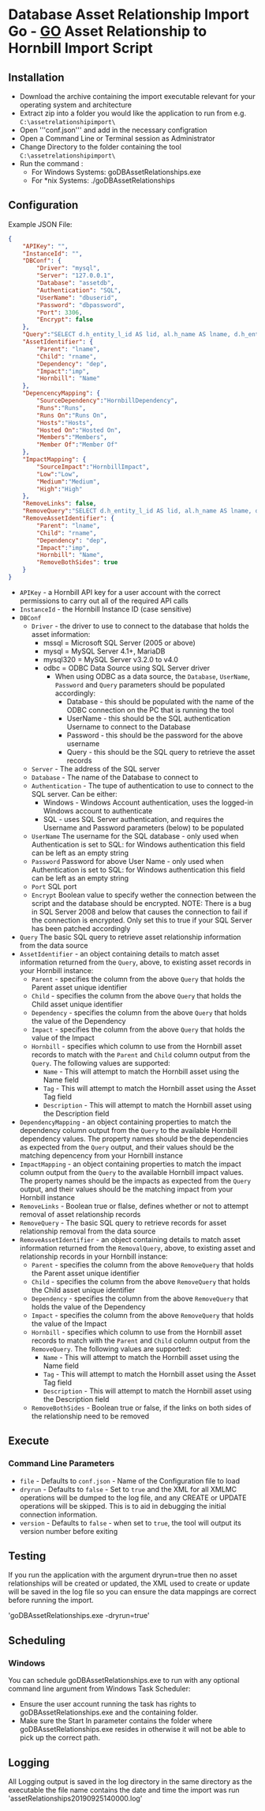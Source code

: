 # Database Asset Relationship Import Go - [GO](https://golang.org/) Asset Relationship to Hornbill Import Script

## Installation

- Download the archive containing the import executable relevant for your operating system and architecture
- Extract zip into a folder you would like the application to run from e.g. `C:\assetrelationshipimport\`
- Open '''conf.json''' and add in the necessary configration
- Open a Command Line or Terminal session as Administrator
- Change Directory to the folder containing the tool `C:\assetrelationshipimport\`
- Run the command :
  - For Windows Systems: goDBAssetRelationships.exe
  - For *nix Systems: ./goDBAssetRelationships

## Configuration

Example JSON File:

```json
{
    "APIKey": "",
    "InstanceId": "",
    "DBConf": {
        "Driver": "mysql",
        "Server": "127.0.0.1",
        "Database": "assetdb",
        "Authentication": "SQL",
        "UserName": "dbuserid",
        "Password": "dbpassword",
        "Port": 3306,
        "Encrypt": false
    },
    "Query":"SELECT d.h_entity_l_id AS lid, al.h_name AS lname, d.h_entity_r_id AS rid, ar.h_name AS rname, d.h_dependency AS dep, i.h_impact AS imp FROM h_cmdb_config_items_dependency d LEFT JOIN h_cmdb_assets al ON d.h_entity_l_id = al.h_pk_asset_id LEFT JOIN h_cmdb_assets ar ON d.h_entity_r_id = ar.h_pk_asset_id LEFT JOIN h_cmdb_config_items_impact i ON d.h_entity_l_id = i.h_entity_l_id AND d.h_entity_r_id = i.h_entity_r_id",
    "AssetIdentifier": {
        "Parent": "lname",
        "Child": "rname",
        "Dependency": "dep",
        "Impact":"imp",
        "Hornbill": "Name"
    },
    "DepencencyMapping": {
        "SourceDependency":"HornbillDependency",
        "Runs":"Runs",
        "Runs On":"Runs On",
        "Hosts":"Hosts",
        "Hosted On":"Hosted On",
        "Members":"Members",
        "Member Of":"Member Of"
    },
    "ImpactMapping": {
        "SourceImpact":"HornbillImpact",
        "Low":"Low",
        "Medium":"Medium",
        "High":"High"
    },
    "RemoveLinks": false,
    "RemoveQuery":"SELECT d.h_entity_l_id AS lid, al.h_name AS lname, d.h_entity_r_id AS rid, ar.h_name AS rname, d.h_dependency AS dep, i.h_impact AS imp FROM h_cmdb_config_items_dependency d LEFT JOIN h_cmdb_assets al ON d.h_entity_l_id = al.h_pk_asset_id LEFT JOIN h_cmdb_assets ar ON d.h_entity_r_id = ar.h_pk_asset_id LEFT JOIN h_cmdb_config_items_impact i ON d.h_entity_l_id = i.h_entity_l_id AND d.h_entity_r_id = i.h_entity_r_id",
    "RemoveAssetIdentifier": {
        "Parent": "lname",
        "Child": "rname",
        "Dependency": "dep",
        "Impact":"imp",
        "Hornbill": "Name",
        "RemoveBothSides": true
    }
}
```

- `APIKey` - a Hornbill API key for a user account with the correct permissions to carry out all of the required API calls
- `InstanceId` - the Hornbill Instance ID (case sensitive)
- `DBConf`
  - `Driver` - the driver to use to connect to the database that holds the asset information:
    - mssql = Microsoft SQL Server (2005 or above)
    - mysql = MySQL Server 4.1+, MariaDB
    - mysql320 = MySQL Server v3.2.0 to v4.0
    - odbc = ODBC Data Source using SQL Server driver
      - When using ODBC as a data source, the `Database`, `UserName`, `Password` and `Query` parameters should be populated accordingly:
        - Database - this should be populated with the  name of the ODBC connection on the PC that is running the tool
        - UserName - this should be the SQL authentication Username to connect to the Database
        - Password - this should be the password for the above username
        - Query - this should be the SQL query to retrieve the asset records
  - `Server` - The address of the SQL server
  - `Database` - The name of the Database to connect to
  - `Authentication` - The tupe of authentication to use to connect to the SQL server. Can be either:
    - Windows - Windows Account authentication, uses the logged-in Windows account to authenticate
    - SQL - uses SQL Server authentication, and requires the Username and Password parameters (below) to be populated
  - `UserName` The username for the SQL database - only used when Authentication is set to SQL: for Windows authentication this field can be left as an empty string
  - `Password` Password for above User Name - only used when Authentication is set to SQL: for Windows authentication this field can be left as an empty string
  - `Port` SQL port
  - `Encrypt` Boolean value to specify wether the connection between the script and the database should be encrypted. NOTE: There is a bug in SQL Server 2008 and below that causes the connection to fail if the connection is encrypted. Only set this to true if your SQL Server has been patched accordingly
- `Query` The basic SQL query to retrieve asset relationship information from the data source
- `AssetIdentifier` - an object containing details to match asset information returned from the `Query`, above, to existing asset records in your Hornbill instance:
  - `Parent` - specifies the column from the above `Query` that holds the Parent asset unique identifier
  - `Child` - specifies the column from the above `Query` that holds the Child asset unique identifier
  - `Dependency` - specifies the column from the above `Query` that holds the value of the Dependency
  - `Impact` - specifies the column from the above `Query` that holds the value of the Impact
  - `Hornbill` - specifies which column to use from the Hornbill asset records to match with the `Parent` and `Child` column output from the `Query`. The following values are supported:
    - `Name` - This will attempt to match the Hornbill asset using the Name field
    - `Tag` - This will attempt to match the Hornbill asset using the Asset Tag field
    - `Description` - This will attempt to match the Hornbill asset using the Description field
- `DependencyMapping` - an object containing properties to match the dependency column output from the `Query` to the available Hornbill dependency values. The property names should be the dependencies as expected from the `Query` output, and their values should be the matching depencency from your Hornbill instance
- `ImpactMapping` - an object containing properties to match the impact column output from the `Query` to the available Hornbill impact values. The property names should be the impacts as expected from the `Query` output, and their values should be the matching impact from your Hornbill instance
- `RemoveLinks` - Boolean true or flalse, defines whether or not to attempt removal of asset relationship records
- `RemoveQuery` - The basic SQL query to retrieve records for asset relationship removal from the data source
- `RemoveAssetIdentifier` - an object containing details to match asset information returned from the `RemovalQuery`, above, to existing asset and relationship records in your Hornbill instance:
  - `Parent` - specifies the column from the above `RemoveQuery` that holds the Parent asset unique identifier
  - `Child` - specifies the column from the above `RemoveQuery` that holds the Child asset unique identifier
  - `Dependency` - specifies the column from the above `RemoveQuery` that holds the value of the Dependency
  - `Impact` - specifies the column from the above `RemoveQuery` that holds the value of the Impact
  - `Hornbill` - specifies which column to use from the Hornbill asset records to match with the `Parent` and `Child` column output from the `RemoveQuery`. The following values are supported:
    - `Name` - This will attempt to match the Hornbill asset using the Name field
    - `Tag` - This will attempt to match the Hornbill asset using the Asset Tag field
    - `Description` - This will attempt to match the Hornbill asset using the Description field
  - `RemoveBothSides` - Boolean true or false, if the links on both sides of the relationship need to be removed

## Execute

### Command Line Parameters

- `file` - Defaults to `conf.json` - Name of the Configuration file to load
- `dryrun` - Defaults to `false` - Set to `true` and the XML for all XMLMC operations will be dumped to the log file, and any CREATE or UPDATE operations will be skipped. This is to aid in debugging the initial connection information.
- `version` - Defaults to `false` - when set to `true`, the tool will output its version number before exiting

## Testing

If you run the application with the argument dryrun=true then no asset relationships will be created or updated, the XML used to create or update will be saved in the log file so you can ensure the data mappings are correct before running the import.

'goDBAssetRelationships.exe -dryrun=true'

## Scheduling

### Windows

You can schedule goDBAssetRelationships.exe to run with any optional command line argument from Windows Task Scheduler:

- Ensure the user account running the task has rights to goDBAssetRelationships.exe and the containing folder.
- Make sure the Start In parameter contains the folder where goDBAssetRelationships.exe resides in otherwise it will not be able to pick up the correct path.

## Logging

All Logging output is saved in the log directory in the same directory as the executable the file name contains the date and time the import was run 'assetRelationships20190925140000.log'
